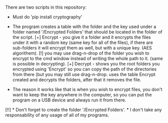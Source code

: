 There are two scripts in this repository:
* Must do 'pip install cryptography'
* The program creates a table with the folder and the key used under a folder named '/Encrypted Folders'
  that should be located in the folder of the script.
[+] Encrypt - you give it a folder and it encrypts the files under it with a random key
	      (same key for all of the files), if there are sub-folders it will encrypt
	      them as well, but with a unique key. (AES algorithem).
	      [!] you may use drag-n-drop of the folder you wish to encrypt to the cmd window
		  instead of writing the whole path to it.
		  (same is possible in decrypting).
[+] Decrypt - shows you the root folders you encrypted using 'Encrypt' so you can copy the
	      path of the directories from there (but you may still use drag-n-drop.
	      uses the table Encrypt created and decrypts the folders, after that it removes
	      the file.

* The reason it works like that is when you wish to encrypt files, you don't want to keep the
  key anywhere in the computer, so you can put the program on a USB device and always run it
  from there.

[!!] * Don't forget to create the folder '/Encrypted Folders'.
     * I don't take any responsability of any usage of all of my programs.
